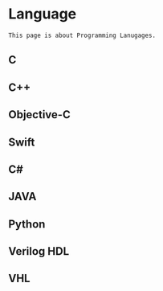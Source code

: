 # Language
```
This page is about Programming Lanugages.
```

## C

## C++

## Objective-C

## Swift

## C#

## JAVA

## Python

## Verilog HDL

## VHL
